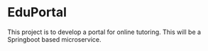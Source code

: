 # EduPortal
This project is to develop a portal for online tutoring. This will be a Springboot based microservice.
